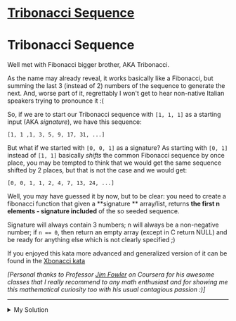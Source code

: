 # [Tribonacci Sequence](https://www.codewars.com/kata/556deca17c58da83c00002db)

# Tribonacci Sequence

Well met with Fibonacci bigger brother, AKA Tribonacci.

As the name may already reveal, it works basically like a Fibonacci, but summing the last 3 (instead of 2) numbers of
the sequence to generate the next. And, worse part of it, regrettably I won't get to hear non-native Italian speakers
trying to pronounce it :(

So, if we are to start our Tribonacci sequence with `[1, 1, 1]` as a starting input (AKA _signature_), we have this
sequence:

```
[1, 1 ,1, 3, 5, 9, 17, 31, ...]
```

But what if we started with `[0, 0, 1]` as a signature? As starting with `[0, 1]` instead of `[1, 1]` basically _shifts_
the common Fibonacci sequence by once place, you may be tempted to think that we would get the same sequence shifted by
2 places, but that is not the case and we would get:

```
[0, 0, 1, 1, 2, 4, 7, 13, 24, ...]

```

Well, you may have guessed it by now, but to be clear: you need to create a fibonacci function that given a **signature
** array/list, returns **the first n elements - signature included** of the so seeded sequence.

Signature will always contain 3 numbers; n will always be a non-negative number; if `n == 0`, then return an empty
array (except in C return NULL) and be ready for anything else which is not clearly specified ;)

If you enjoyed this kata more advanced and generalized version of it can be found in
the [Xbonacci kata](http://www.codewars.com/kata/fibonacci-tribonacci-and-friends)

_[Personal thanks to Professor [Jim Fowler](https://www.coursera.org/instructor/jimfowler) on Coursera for his awesome classes that I really recommend to any math enthusiast and for showing me this mathematical curiosity too with his usual contagious passion :)]_

---

<details><summary>My Solution</summary>

```js
function tribonacci(signature, n) {
  // Initialize the result array with the signature
  let result = [...signature]

  // If n is less than the length of the signature, slice the result array to n elements
  if (n < signature.length) {
    return result.slice(0, n)
  }

  // Generate the tribonacci sequence
  for (let i = 3; i < n; i++) {
    result[i] = result[i - 1] + result[i - 2] + result[i - 3]
  }

  return result
}
```

</details>
